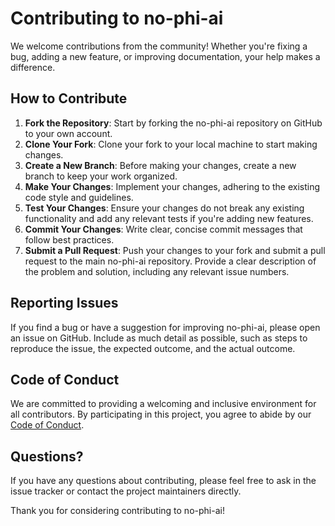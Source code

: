 # Contributing to no-phi-ai

We welcome contributions from the community! Whether you're fixing a bug, adding a new feature, or improving documentation, your help makes a difference.

## How to Contribute

1. **Fork the Repository**: Start by forking the no-phi-ai repository on GitHub to your own account.
2. **Clone Your Fork**: Clone your fork to your local machine to start making changes.
3. **Create a New Branch**: Before making your changes, create a new branch to keep your work organized.
4. **Make Your Changes**: Implement your changes, adhering to the existing code style and guidelines.
5. **Test Your Changes**: Ensure your changes do not break any existing functionality and add any relevant tests if you're adding new features.
6. **Commit Your Changes**: Write clear, concise commit messages that follow best practices.
7. **Submit a Pull Request**: Push your changes to your fork and submit a pull request to the main no-phi-ai repository. Provide a clear description of the problem and solution, including any relevant issue numbers.

## Reporting Issues

If you find a bug or have a suggestion for improving no-phi-ai, please open an issue on GitHub. Include as much detail as possible, such as steps to reproduce the issue, the expected outcome, and the actual outcome.

## Code of Conduct

We are committed to providing a welcoming and inclusive environment for all contributors. By participating in this project, you agree to abide by our [Code of Conduct](CODE_OF_CONDUCT.md).

## Questions?

If you have any questions about contributing, please feel free to ask in the issue tracker or contact the project maintainers directly.

Thank you for considering contributing to no-phi-ai!
